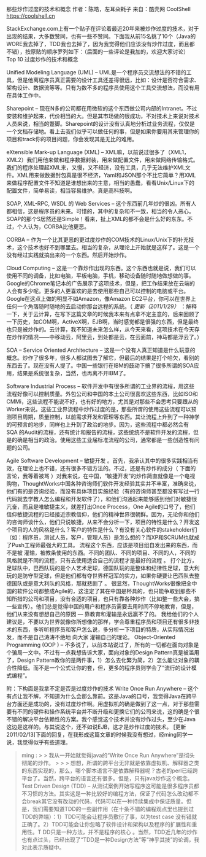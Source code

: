 那些炒作过度的技术和概念
作者：陈皓，左耳朵耗子
来自：酷壳网 CoolShell https://coolshell.cn

StackExchange.com上有一个贴子在评论着最近20年来被炒作过度的技术，对于出现的结果，大多数赞同，也有一些不赞同。下面我从前15名挑了10个（Java的WORE我去掉了，TDD我也去掉了，因为我觉得他们应该没有炒作过度，而且都不错），按原贴的顺序罗列如下：（后面的一些评论是我加的，欢迎大家讨论）
Top 10 过度炒作的技术和概念

Unified Modeling Language (UML) – UML是一个程序员交流想法的不错的工具，但是他离程序员真正需要的设计工具还差得很远，比如：设计是否符合需求、架构设计、数据流等等。只有为数不多的程序员使用这个工具交流想法，而没有用在具体工作中。

Sharepoint – 现在N多的公司都在用微软的这个东西做公司内部的Intranet。不过安装和维护起来，代价相当的大。但是其市场做的很成功，不对技术上来说对技术人员来说，相当的蹩脚。Sharepoint的设计没有认真地分析过业务流程，仅仅是一个文档存储地。看上去我们似乎可以做任何的事，但是如果你要用其来管理你的项目和track你的项目问题，你会发现其是无比的难用。

eXtensible Mark-up Language (XML) – XML嘛，以前说过很多了（XML1， XML2）我们用他来做和程序数据封装，用来做配置文件，用来做网络传输格式。我们的程序处理起XML来，又慢，又不经济，没有工具，几乎无法维护XML文件。XML用来做数据封包真是很不经济，Yaml和JSON那个不比它简单？用XML来做程序配置文件不知道是谁想出来的主意，相当的愚蠢，看看Unix/Linux下的配置文件，简单易读，相当容易维护。真是高科技啊。

SOAP, XML-RPC, WSDL 的 Web Services – 这个东西前几年炒的很凶。所有人都相信，这是程序员的未来。可惜的，其中的复杂和不一致，相当的令人恶心。SOAP的那个S居然还是Simple！看来，扯上XML的都不会是什么好的东东。不过，个人认为，CORBA比他更恶。

CORBA – 作为一个比其更恶的更过度炒作的COM技术的Linux/Unix下的补充技术，这个技术也好不到哪里去。相当的复杂，从理论上开始就是这样了。这是一个没有经过实践就搞出来的一个东西。然后开始炒作。

Cloud Computing – 这是一个靠炒作出现的东西。这个东西也就是说，我们可以使用不同的调备，比如电脑，平板电脑，手机，移动设备随时随地做想做的事。Google的Chrome笔记本的广告展示了这项技术，但是，把工作结果放在云端的人会有多少呢。更多的人更喜欢的是去使用那些自己可以控制的电脑或平台。Google在这点上做的明显不如Amazon，像Amazon EC2平台，你可以在世界上任何一个角落随时随地的去启动你那台远程的系统。（ _更新（2011/1/29）_ ：解释一下，关于云计算，在写下这篇文章的时候我本来有点拿不定主意的，后来回顾了一下历史，如COM啊，ActiveX啊，EJB啊，当时感觉都是很强的东西，但是最终也只是被炒作的。云计算，我不知道未来怎么样，从今天来看，这项技术在今天存在炒作的情况——中移动云，阿里云，到处都是云，在云面前，神马都是浮云了。）

SOA – Service Oriented Architecture – 这是一个没有人真正知道是什么玩意的概念。炒作了很多年，很多人都试图去了解它，但最后的结果是打个哈欠，看别的东西去了。现在没有人提了。中国一些银行在IBM的鼓动下搞了很多所谓的SOA应用，结果是系统很复杂，当然，也再离不开IBM了。

Software Industrial Process – 软件开发中有很多所谓的工业界的流程，用这些流程好像可以控制质量。外包公司和中国的本土公司很喜欢这些东西，比如ISO和CMMi，这些流程不能说不好，也有好的地方，尤其是对那些不会思考只要跟从的Worker来说。这些工业界流程中炒作过度的是，那些所谓的使用这些流程可以预测项目周期，质量控制，以前需求开发和管理等东西。其让流程上升到了一种神学的可预言的地步，同样也上升到了政治的地步。因为，这些流程中都必然会有SQA 的Audit的流程，还有统计和报告的流程，这些统统不是软件开发的流程，但是的确是相当的政治。使用这些工业届标准流程的公司，通常都是一些创造性有问题的公司。

Agile Software Development – 敏捷开发 。首先，我承认其中的很多实践相当有效，在理论上也不错，还有很多不错方法的。不过，还是有炒作的成分（ 下面的言论，我等着被骂 ）对我来说，在中国，“敏捷开发”的炒作简直就像是一个电视购物，ThoughtWorks中国各种咨询师们软件开发经验其实并不丰富，准确来说，他们有的是咨询经验，而没有具体项目实施经验（有的咨询师甚至都没有写过一行代码就去学教人怎么编程和开发软件了），和他们沟通起来能够感到他们对敏捷很亢奋，而且是唯敏捷主义，就差打出Once Process，One Agile的口号了，他们信仰敏捷流程的已经接近宗教信仰，他们的精神世界很朝鲜。因为，无论你和他们的咨询师谈什么，他们只说敏捷，从来不会分析一下，项目的特性是什么？开发这个项目的人的风格是什么？客户的特性是什么？有没有关心软件的stakeholder们（如：程序员，测试人员，客户，管理人员）是怎么想的？而XP和SCRUM也就成了Push工程师最强大的工具。 流程这个东西，应该是项目组自发出来的东西，而不是被 灌输，被教条使用的东西。不同的团队、不同的项目、不同的人，不同的风格就是不同的流程，只有去使用适合自己的流程才是最好的流程 。 打个比方，足球队中，巴西队玩的是个人艺术足球，德国队玩的是整体和纪律性足球，意大利玩的是防守型足球，但是他们都有夺世界杯冠军的实力，如果你硬要让巴西队去整德国队或是意大利队的风格，那就悲剧了 。
很显然，ThoughtWorks很像把全中国的软件公司都整成Agile的，这注定了其在中国是杯具的，也只能争取到那些不知所措的公司和项目，没有合适的项目，也只有靠各种炒作（比如整一些大会，搞一些宣传）。他们总是觉得中国的用户和程序员需要去用时间不停地教育，但是，他们从来没有想想自己的原因 — 靠教育和灌输是永远赢不了的。 我给他们的个人建议是，不要以为世界就像你所想像的那样，学会尊重程序员和项目还有很多非技术的东西，多听听程序员和客户怎么说，多分析一下项目的特质，从实际情况出发，而不是自己涛涛不绝地 向大家 灌输自己的理论。
Object-Oriented Programming (OOP ) – 不多说了，以前本站说过了，所有的一切都在面向对象是个骗局一文中。不过有一点我想告诉大家，面向对象的Design Pattern真是被滥用了，Design Pattern教你的是两件事，1）怎么去化繁为简，2）怎么能让对象的耦合性降低。而不是一个公式让你的套，但，更多的程序员则学会了“流行的设计模式编程”。

附：下构面是我拿不定是否是过度炒作的技术
Write Once Run Anywhere – 这个有点让我不解，不知道为什么会那么靠前。这是Java的口号，我觉得Java在跨平台方面还是成功的，没有过度炒作啊。用虚拟机的确是做到了这一点，对于那些需要有不同的硬件和操作系统平台并不断升级和更换它们的公司来说，这的确是个很不错的解决平台依赖性的方案。我个感觉这个技术并没有炒作过头，至少在Java这边是这样的。与其说这个，还不如说EJB，这才是炒作过度的技术。
[更新 2011/02/13]下面的回复，在我形成这篇文章的时候我没有想过，经ming同学一说，我觉得似乎有些道理。
> ming : > > 我从一开始就觉得java的“Write Once Run Anywhere”是彻头彻尾的炒作。 > > > 想想，所谓的跨平台无非就是依靠虚拟机、解释器之类的东西实现的，那么，哪个脚本语言不是依靠解释器呢？古老的perl已经跨平台了。当然，跨平台的语言还有很多。但是，只有java炒作这个概念。
Test Driven Design (TDD) – 从测试案例开始写程序这可能是很多程序员都不习惯的方法。其实这是一种比较好的编程方法，保证了代码怎么改动都不会break其它没有改动的代码，代码可以在一种持续集成中保证质量。但是，我们需要知道TDD的一些副作用（在十条不错的编程观点里也提到过TDD的弊端）：1）TDD可能会让程序员敷衍了事，以为test case 没有错就正确了。2）TDD可能会让你忽略了软件设计和架构以及程序的扩展性和重用性。T DD只是一种方法，并不是程序的核心 。当然，TDD近几年的炒作也有点过头，已经出现了“TDD是一种Design方法”等“神乎其技”的论调，我对此表示质疑中。